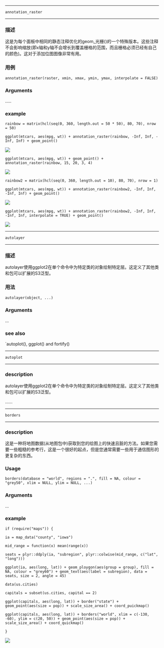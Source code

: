 *****************

`annotation_raster`

********************

### 描述

这是为每个面板中相同的静态注释优化的geom_光栅()的一个特殊版本。这些注释不会影响缩放(即x轴和y轴不会增长到覆盖栅格的范围，而且栅格必须已经有自己的颜色)。这对于添加位图图像非常有用。

### 用例

`annotation_raster(raster, xmin, xmax, ymin, ymax, interpolate = FALSE)`

### Arguments

.....

### example
`rainbow = matrix(hcl(seq(0, 360, length.out = 50 * 50), 80, 70), nrow = 50)`

`ggplot(mtcars, aes(mpg, wt)) + annotation_raster(rainbow, -Inf, Inf, -Inf, Inf) + geom_point()`

![](https://ws4.sinaimg.cn/large/006tKfTcly1g1bd7cva5lj31d50u0x6p.jpg)

`ggplot(mtcars, aes(mpg, wt)) + geom_point() + annotation_raster(rainbow, 15, 20, 3, 4)`

![](https://ws2.sinaimg.cn/large/006tKfTcly1g1bday667xj31d50u0tu6.jpg)

`rainbow2 = matrix(hcl(seq(0, 360, length.out = 10), 80, 70), nrow = 1)`

`ggplot(mtcars, aes(mpg, wt)) + annotation_raster(rainbow2, -Inf, Inf, -Inf, Inf) + geom_point()`

![](https://ws3.sinaimg.cn/large/006tKfTcly1g1bdfaryu0j31d50u0kbl.jpg)

`ggplot(mtcars, aes(mpg, wt)) + annotation_raster(rainbow2, -Inf, Inf, -Inf, Inf, interpolate = TRUE) + geom_point()`

![](https://ws2.sinaimg.cn/large/006tKfTcly1g1bdqkjvi8j31d50u0qv6.jpg)

****************

`autolayer`

***************

### 描述
autolayer使用ggplot2在单个命令中为特定类的对象绘制特定层。这定义了其他类和包可以扩展的S3泛型。

### 用法

`autolayer(object, ...)`

### Arguments
...

### see also

`autoplot(), ggplot() and fortify()

******************

`autoplot`

****************

### description

autolayer使用ggplot2在单个命令中为特定类的对象绘制特定层。这定义了其他类和包可以扩展的S3泛型。

......

**************

`borders`

***************

### description

这是一种将地图数据(从地图包中)获取到您的绘图上的快速且脏的方法。如果您需要一些粗糙的参考行，这是一个很好的起点，但是您通常需要一些用于通信图形的更复杂的东西。

### Usage

`borders(database = "world", regions = ".", fill = NA, colour = "grey50", xlim = NULL, ylim = NULL, ...)`

### Arguments
...

### example

`if (require("maps")) {`

`ia = map_data("county", "iowa")`

`mid_range = function(x) mean(range(x))`

`seats = plyr::ddply(ia, "subregion", plyr::colwise(mid_range, c("lat", "long")))`

`ggplot(ia, aes(long, lat)) + geom_ploygon(aes(group = group), fill = NA, colour = "grey60") + geom_text(aes(label = subregion), data = seats, size = 2, angle = 45)`

`data(us.cities)`

`capitals = subset(us.cities, capital == 2)`

`ggplot(capitals, aes(long, lat)) + border("state") + geom_point(aes(size = pop)) + scale_size_area() + coord_puickmap()`

`ggplot(capitals, aes(long, lat)) + borders("world", xlim = c(-130, -60), ylim = c(20, 50)) + geom_point(aes(size = pop)) + scale_size_area() + coord_quickmap()`

`}`

![](https://ws1.sinaimg.cn/large/006tKfTcly1g1by80td4jj31d50u0e05.jpg)




